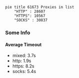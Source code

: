 
```mermaid
pie title 61673 Proxies in list
    "HTTP" : 28607
    "HTTPS": 10567
    "SOCKS" : 30837
```

### Some Info
#### Average Timeout

- mixed: 3.7s
- http: 1.9s
- https: 8.2s
- socks: 5.4s